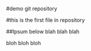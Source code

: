 #demo git repository

#this is the first file in repository

##Ipsum below
blah blah blah

bloh bloh bloh